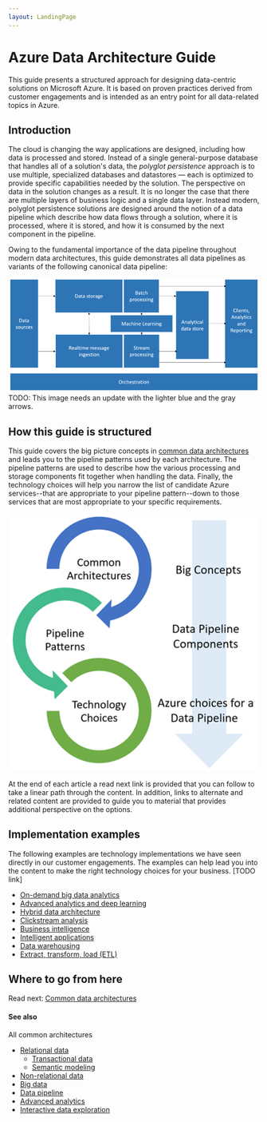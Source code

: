 ```yaml
---
layout: LandingPage
---
```


# Azure Data Architecture Guide

This guide presents a structured approach for designing data-centric solutions on Microsoft Azure. It is based on proven practices derived from customer engagements and is intended as an entry point for all data-related topics in Azure. 

## Introduction

The cloud is changing the way applications are designed, including how data is processed and stored. Instead of a single general-purpose database that handles all of a solution's data, the _polyglot persistence_ approach is to use multiple, specialized databases and datastores — each is optimized to provide specific capabilities needed by the solution. The perspective on data in the solution changes as a result. It is no longer the case that there are multiple layers of business logic and a single data layer. Instead modern, polyglot persistence solutions are designed around the notion of a data pipeline which describe how data flows through a solution, where it is processed, where it is stored, and how it is consumed by the next component in the pipeline. 

Owing to the fundamental importance of the data pipeline throughout modern data architectures, this guide demonstrates all data pipelines as variants of the following canonical data pipeline:  

![Overview Data Pipeline](./images/overall-data-pipeline.png)
TODO: This image needs an update with the lighter blue and the gray arrows.

## How this guide is structured

This guide covers the big picture concepts in [common data architectures](./common-architectures/index.md) and leads you to the pipeline patterns used by each architecture. The pipeline patterns are used to describe how the various processing and storage components fit together when handling the data. Finally, the technology choices will help you narrow the list of candidate Azure services--that are appropriate to your pipeline pattern--down to those services that are most appropriate to your specific requirements.

![Overview of the structure of the guide](./images/overview-flowchart.png)

At the end of each article a read next link is provided that you can follow to take a linear path through the content. In addition, links to alternate and related content are provided to guide you to material that provides additional perspective on the options. 

## Implementation examples

The following examples are technology implementations we have seen directly in our customer engagements. The examples can help lead you into the content to make the right technology choices for your business. [TODO link]
- [On-demand big data analytics](./implementation-examples/on-demand-big-data-analytics.md)
- [Advanced analytics and deep learning](./implementation-examples/advanced-analytics-deep-learning.md)
- [Hybrid data architecture](./implementation-examples/hybrid-data-architecture.md)
- [Clickstream analysis](./implementation-examples/clickstream-analysis.md)
- [Business intelligence](./implementation-examples/business-intelligence.md)
- [Intelligent applications](./implementation-examples/intelligent-applications.md)
- [Data warehousing](./implementation-examples/data-warehousing.md)
- [Extract, transform, load (ETL)](./implementation-examples/etl.md)

## Where to go from here
Read next:
[Common data architectures](./common-architectures/index.md)

#### See also

All common architectures
- [Relational data](./common-architectures/relational-data.md)
    - [Transactional data](./common-architectures/transactional-data.md)
    - [Semantic modeling](./common-architectures/semantic-modeling.md)
- [Non-relational data](./common-architectures/non-relational-data.md)
- [Big data](./common-architectures/big-data.md)
- [Data pipeline](./common-architectures/data-pipeline.md)
- [Advanced analytics](./common-architectures/advanced-analytics.md)
- [Interactive data exploration](./common-architectures/interactive-data-exploration.md)
